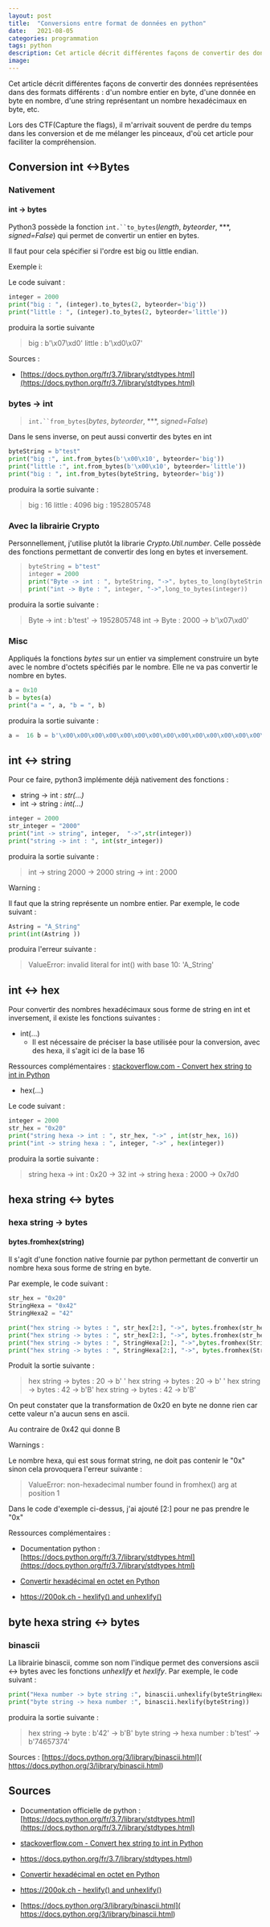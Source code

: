 ```yaml
---
layout: post
title:  "Conversions entre format de données en python"
date:   2021-08-05
categories: programmation
tags: python
description: Cet article décrit différentes façons de convertir des données représentées dans des formats différents : d'un nombre entier en byte,  d'une donnée en byte en nombre, d'une string représentant un nombre hexadécimaux en byte, etc.
image:
---
```




Cet article décrit différentes façons de convertir des données représentées dans des formats différents : d'un nombre entier en byte,  d'une donnée en byte en nombre, d'une string représentant un nombre hexadécimaux en byte, etc.

Lors des CTF(Capture the flags), il m'arrivait souvent de perdre du temps dans les conversion et de me mélanger les pinceaux, d'où cet article pour faciliter la compréhension.

## Conversion int <->Bytes

### Nativement

#### int -> bytes

Python3 possède la fonction `int.``to_bytes`(*length*, *byteorder*, ***, *signed=False*) qui permet de convertir un entier en bytes.

Il faut pour cela spécifier si l'ordre est big ou little endian.

Exemple i:

Le code suivant :

```python
integer = 2000
print("big : ", (integer).to_bytes(2, byteorder='big'))
print("little : ", (integer).to_bytes(2, byteorder='little'))
```

produira la sortie suivante

> big :  b'\x07\xd0'
> little :  b'\xd0\x07'

Sources :

- [https://docs.python.org/fr/3.7/library/stdtypes.html](https://docs.python.org/fr/3.7/library/stdtypes.html)

### bytes -> int

>  `int.``from_bytes`(*bytes*, *byteorder*, ***, *signed=False*)

Dans le sens inverse, on peut aussi convertir des bytes en int

```python
byteString = b"test"
print("big :", int.from_bytes(b'\x00\x10', byteorder='big'))
print("little :", int.from_bytes(b'\x00\x10', byteorder='little'))
print("big : ", int.from_bytes(byteString, byteorder='big'))
```

produira la sortie suivante :

> big : 16
> little : 4096
> big :  1952805748

### Avec la librairie Crypto

Personnellement, j'utilise plutôt la librarie *Crypto.Util.number*. Celle possède des fonctions permettant de convertir des long en bytes et inversement.

> ```python
> byteString = b"test"
> integer = 2000
> print("Byte -> int : ", byteString, "->", bytes_to_long(byteString))
> print("int -> Byte : ", integer, "->",long_to_bytes(integer))
> ```

produira la sortie suivante :

> Byte -> int :  b'test' -> 1952805748
> int -> Byte :  2000 -> b'\x07\xd0'



### Misc 

Appliqués la fonctions *bytes* sur un entier va simplement construire un byte avec le nombre d'octets spécifiés par le nombre. Elle ne va pas convertir le nombre en bytes.

```python
a = 0x10
b = bytes(a)
print("a = ", a, "b = ", b)
```

produira la sortie suivante :

```python
a =  16 b = b'\x00\x00\x00\x00\x00\x00\x00\x00\x00\x00\x00\x00\x00\x00\x00\x00'
```



## int <-> string

Pour ce faire, python3 implémente déjà nativement des fonctions :

- string -> int : *str(...)*
- int -> string : *int(...)*

```python
integer = 2000
str_integer = "2000"
print("int -> string", integer,  "->",str(integer))
print("string -> int : ", int(str_integer))
```

produira la sortie suivante :

> int -> string 2000 -> 2000
> string -> int :  2000

Warning :

Il faut que la string représente un nombre entier. Par exemple, le code suivant :

```python
Astring = "A_String"
print(int(Astring ))
```

produira l'erreur suivante :

> ValueError: invalid literal for int() with base 10: 'A_String'



## int <-> hex

Pour convertir des nombres hexadécimaux sous forme de string en  int et inversement, il existe les fonctions suivantes :

- int(...)
  - Il est nécessaire de préciser la base utilisée pour la conversion, avec des hexa, il s'agit ici de la base 16

Ressources complémentaires : [stackoverflow.com - Convert hex string to int in Python](https://stackoverflow.com/questions/209513/convert-hex-string-to-int-in-python)

- hex(...)

Le code suivant :

```python
integer = 2000
str_hex = "0x20"
print("string hexa -> int : ", str_hex, "->" , int(str_hex, 16))
print("int -> string hexa : ", integer, "->" , hex(integer))
```

produira la sortie suivante :

> string hexa -> int :  0x20 -> 32
> int -> string hexa :  2000 -> 0x7d0

## hexa string <-> bytes



### hexa string -> bytes

#### bytes.fromhex(string)

Il s'agit d'une fonction native fournie par python permettant de convertir un nombre hexa sous forme de string en byte.

Par exemple, le code suivant :

```python
str_hex = "0x20"
StringHexa = "0x42"
StringHexa2 = "42"

print("hex string -> bytes : ", str_hex[2:], "->", bytes.fromhex(str_hex[2:]))
print("hex string -> bytes : ", str_hex[2:], "->", bytes.fromhex(str_hex[2:]))
print("hex string -> bytes : ", StringHexa[2:], "->",bytes.fromhex(StringHexa[2:]))
print("hex string -> bytes : ", StringHexa[2:], "->", bytes.fromhex(StringHexa2))

```

Produit la sortie suivante :

> hex string -> bytes :  20 -> b' '
> hex string -> bytes :  20 -> b' '
> hex string -> bytes :  42 -> b'B'
> hex string -> bytes :  42 -> b'B'



On peut constater que la transformation de 0x20 en byte ne donne rien car cette valeur n'a aucun sens en ascii.

Au contraire de 0x42 qui donne B

Warnings :

Le nombre hexa, qui est sous format string, ne doit pas contenir le "0x" sinon cela provoquera l'erreur suivante :

> ValueError: non-hexadecimal number found in fromhex() arg at position 1

Dans le code d'exemple ci-dessus, j'ai ajouté [2:] pour ne  pas prendre le "0x"



Ressources complémentaires :

- Documentation python : [https://docs.python.org/fr/3.7/library/stdtypes.html](https://docs.python.org/fr/3.7/library/stdtypes.html)

- [Convertir hexadécimal en octet en Python](https://www.delftstack.com/fr/howto/python/python-convert-hex-to-byte/)
- [https://200ok.ch - hexlify() and unhexlify()](https://200ok.ch/posts/2018-12-09_unhexlify.html)

## byte hexa string <-> bytes

### binascii

La librairie binascii, comme son nom l'indique permet des conversions ascii <-> bytes avec les fonctions *unhexlify* et *hexlify*. Par exemple, le code suivant :

```python
print("Hexa number -> byte string :", binascii.unhexlify(byteStringHexa))
print("byte string -> hexa number :", binascii.hexlify(byteString))
```

produira la sortie suivante :

> hex string -> byte : b'42' -> b'B'
> byte string -> hexa number : b'test' -> b'74657374'



Sources : [https://docs.python.org/3/library/binascii.html]( https://docs.python.org/3/library/binascii.html)

## Sources

- Documentation officielle de python :[https://docs.python.org/fr/3.7/library/stdtypes.html](https://docs.python.org/fr/3.7/library/stdtypes.html)
- [stackoverflow.com - Convert hex string to int in Python](https://stackoverflow.com/questions/209513/convert-hex-string-to-int-in-python)
- https://docs.python.org/fr/3.7/library/stdtypes.html)

- [Convertir hexadécimal en octet en Python](https://www.delftstack.com/fr/howto/python/python-convert-hex-to-byte/)
- [https://200ok.ch - hexlify() and unhexlify()](https://200ok.ch/posts/2018-12-09_unhexlify.html)
- [https://docs.python.org/3/library/binascii.html]( https://docs.python.org/3/library/binascii.html)